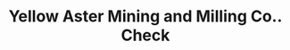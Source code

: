 ---
doi: 10.7916/D83V0V4Q
date_other: '1912'
date_other_textual: '1912'
form: printed ephemera
genre:
- Checks (bank checks)
name:
- Yellow Aster Mining and Milling Co.
object_in_context_url: https://biggert.cul.columbia.edu/items/view/ave_biggert_00011
subject_hierarchical_geographic:
- Los Angeles, California, United States
subject_name:
- Yellow Aster Mining and Milling Co.
title: Yellow Aster Mining and Milling Co.. Check
sort_title: Yellow Aster Mining and Milling Co.. Check
call_number: ave_biggert_00011
coordinates:
- 34.05,-118.25
pid: ave_biggert_00011
identifiers: ave_biggert_00011
thumbnail: https://derivativo-2.library.columbia.edu/iiif/2/ldpd:343016/full/!256,256/0/native.jpg
permalink: "/biggert/ave_biggert_00011/"
layout: iiif-image-page
---